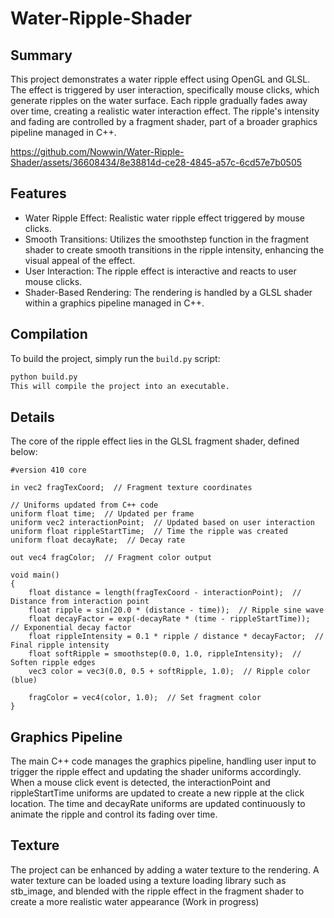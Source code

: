 # Water-Ripple-Shader
## Summary

This project demonstrates a water ripple effect using OpenGL and GLSL. The effect is triggered by user interaction, specifically mouse clicks, which generate ripples on the water surface. Each ripple gradually fades away over time, creating a realistic water interaction effect. The ripple's intensity and fading are controlled by a fragment shader, part of a broader graphics pipeline managed in C++.


https://github.com/Nowwin/Water-Ripple-Shader/assets/36608434/8e38814d-ce28-4845-a57c-6cd57e7b0505


## Features
- Water Ripple Effect: Realistic water ripple effect triggered by mouse clicks.
- Smooth Transitions: Utilizes the smoothstep function in the fragment shader to create smooth transitions in the ripple intensity, enhancing the visual appeal of the effect.
- User Interaction: The ripple effect is interactive and reacts to user mouse clicks.
- Shader-Based Rendering: The rendering is handled by a GLSL shader within a graphics pipeline managed in C++.

## Compilation

To build the project, simply run the `build.py` script:

```bash
python build.py
This will compile the project into an executable.
```


## Details
The core of the ripple effect lies in the GLSL fragment shader, defined below:

```
#version 410 core

in vec2 fragTexCoord;  // Fragment texture coordinates

// Uniforms updated from C++ code
uniform float time;  // Updated per frame
uniform vec2 interactionPoint;  // Updated based on user interaction
uniform float rippleStartTime;  // Time the ripple was created
uniform float decayRate;  // Decay rate

out vec4 fragColor;  // Fragment color output

void main()
{
    float distance = length(fragTexCoord - interactionPoint);  // Distance from interaction point
    float ripple = sin(20.0 * (distance - time));  // Ripple sine wave
    float decayFactor = exp(-decayRate * (time - rippleStartTime));  // Exponential decay factor
    float rippleIntensity = 0.1 * ripple / distance * decayFactor;  // Final ripple intensity
    float softRipple = smoothstep(0.0, 1.0, rippleIntensity);  // Soften ripple edges
    vec3 color = vec3(0.0, 0.5 + softRipple, 1.0);  // Ripple color (blue)

    fragColor = vec4(color, 1.0);  // Set fragment color
}

```
## Graphics Pipeline
The main C++ code manages the graphics pipeline, handling user input to trigger the ripple effect and updating the shader uniforms accordingly. When a mouse click event is detected, the interactionPoint and rippleStartTime uniforms are updated to create a new ripple at the click location. The time and decayRate uniforms are updated continuously to animate the ripple and control its fading over time.

## Texture
The project can be enhanced by adding a water texture to the rendering. A water texture can be loaded using a texture loading library such as stb_image, and blended with the ripple effect in the fragment shader to create a more realistic water appearance (Work in progress)
